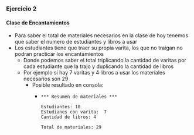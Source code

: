 ### Ejercicio 2 
#### Clase de Encantamientos

- Para saber el total de materiales necesarios en la clase de hoy tenemos que saber el numero de estudiantes y libros a usar 
- Los estudiantes tiene que traer su propia varita, los que no traigan no podran practicar los encantamientos
    - Donde podemos saber el total triplicando la cantidad de varitas por cada estudiante que la trajo y duplicando la cantidad de libros 
    - Por ejemplo si hay 7 varitas y 4 libros a usar los materiales necesarios son 29
        - Posible resultado en consola:
            -   ```
                *** Resumen de materiales ***

                Estudiantes: 10
                Estudianes con varita:  7
                Cantidad de libros: 4

                Total de materiales: 29
                ```